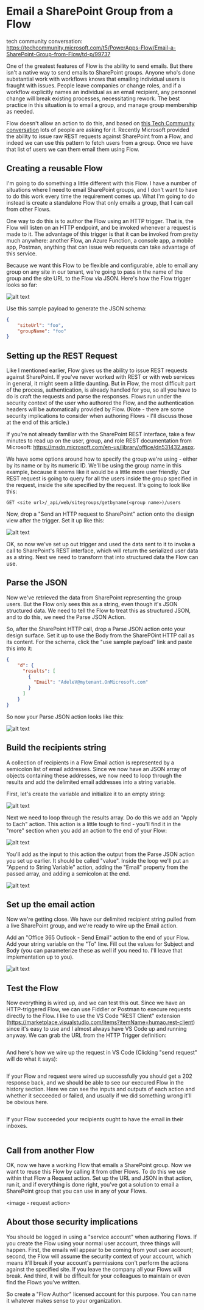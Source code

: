 # Email a SharePoint Group from a Flow

tech community conversation: https://techcommunity.microsoft.com/t5/PowerApps-Flow/Email-a-SharePoint-Group-from-Flow/td-p/99737

One of the greatest features of Flow is the ability to send emails. But there isn't a native way to send emails to SharePoint groups. Anyone who's done substantial work with workflows knows that emailing individual users is fraught with issues. People leave companies or change roles, and if a workflow explicitly names an individual as an email recipient, any personnel change will break existing processes, necessitating rework. The best practice in this situation is to email a group, and manage group membership as needed.

Flow doesn't allow an action to do this, and based on [this Tech Community conversation](https://techcommunity.microsoft.com/t5/PowerApps-Flow/Email-a-SharePoint-Group-from-Flow/td-p/99737) lots of people are asking for it. Recently Microsoft provided the ability to issue raw REST requests against SharePoint from a Flow, and indeed we can use this pattern to fetch users from a group. Once we have that list of users we can them email them using Flow.

## Creating a reusable Flow

I'm going to do something a little different with this Flow. I have a number of situations where I need to email SharePoint groups, and I don't want to have to do this work every time the requirement comes up. What I'm going to do instead is create a standalone Flow that only emails a group, that I can call from other Flows.

One way to do this is to author the Flow using an HTTP trigger. That is, the Flow will listen on an HTTP endpoint, and be invoked whenever a request is made to it. The advantage of this trigger is that it can be invoked from pretty much anywhere: another Flow, an Azure Function, a console app, a mobile app, Postman, anything that can issue web requests can take advantage of this service.

Because we want this Flow to be flexible and configurable, able to email any group on any site in our tenant, we're going to pass in the name of the group and the site URL to the Flow via JSON. Here's how the Flow trigger looks so far:

![alt text](https://raw.githubusercontent.com/dgusoff/blog/master/email-sharepoint-group-from-flow/pic1.png "HTTP Trigger")

Use this sample payload to generate the JSON schema:

````JSON
{
    "siteUrl": "foo",
    "groupName": "foo"
}
````

## Setting up the REST Request

Like I mentioned earlier, Flow gives us the ability to issue REST requests against SharePoint. If you've never worked with REST or with web services in general, it might seem a little daunting. But in Flow, the most difficult part of the process, authentication, is already handled for you, so all you have to do is craft the requests and parse the responses. Flows run under the security context of the user who authored the Flow, and the authentication headers will be automatically provided by Flow. (Note - there are some security implications to consider when authoring Flows - I'll discuss those at the end of this article.)

If you're not already familiar with the SharePoint REST interface, take a few minutes to read up on the user, group, and role REST documentation from Microsoft: https://msdn.microsoft.com/en-us/library/office/dn531432.aspx.  

We have some options around how to specify the group we're using - either by its name or by its numeric ID. We'll be using the group name in this example, because it seems like it would be a little more user friendly. Our REST request is going to query for all the users inside the group specified in the request, inside the site specified by the request.  It's going to look like this:

````http
GET <site url>/_api/web/sitegroups/getbyname(<group name>)/users
````

Now, drop a "Send an HTTP request to SharePoint" action onto the diesign view after the trigger.  Set it up like this:

![alt text](https://raw.githubusercontent.com/dgusoff/blog/master/email-sharepoint-group-from-flow/pic2.png "SharePoint request")

OK, so now we've set up out trigger and used the data sent to it to invoke a call to SharePoint's REST interface, which will return the serialized user data as a string. Next we need to transform that into structured data the Flow can use.

## Parse the JSON
Now we've retrieved the data from SharePoint representing the group users. But the Flow only sees this as a string, even though it's JSON structured data. We need to tell the Flow to treat this as structured JSON, and to do this, we need the Parse JSON Action.

So, after the SharePoint HTTP call, drop a Parse JSON action onto your design surface. Set it up to use the Body from the SharePOint HTTP call as its content.  For the schema, click the "use sample payload" link and paste this into it:

````json
{
    "d": {
      "results": [
        {               
          "Email": "AdeleV@mytenant.OnMicrosoft.com"
        }
      ]
    }
}
````

So now your Parse JSON action looks like this:

![alt text](https://raw.githubusercontent.com/dgusoff/blog/master/email-sharepoint-group-from-flow/pic3.png "Parse JSON")

## Build the recipients string
A collection of recipients in a Flow Email action is represented by a semicolon list of email addresses. Since we now have an JSON array of objects containing these addresses, we now need to loop through the results and add the delimited email addresses into a string variable.

First, let's create the variable and initialize it to an empty string:

![alt text](https://raw.githubusercontent.com/dgusoff/blog/master/email-sharepoint-group-from-flow/init_variable.png "Init Variable")
    

  
 Next we need to loop through the results array. Do do this we add an "Apply to Each" action. This action is a little tough to find - you'll find it in the "more" section when you add an action to the end of your Flow:
 
 ![alt text](https://raw.githubusercontent.com/dgusoff/blog/master/email-sharepoint-group-from-flow/add_apply_to_each.png "Apply to Each")
 
 You'll add as the input to this action the output from the Parse JSON action you set up earlier. It should be called "value". Inside the loop we'll put an "Append to String Variable" action, adding the "Email" property from the passed array, and adding a semicolon at the end.
 
 ![alt text](https://raw.githubusercontent.com/dgusoff/blog/master/email-sharepoint-group-from-flow/append_variable.png "Append Variable")

## Set up the email action
Now we're getting close. We have our delimited recipient string pulled from a live SharePoint group, and we're ready to wire up the Email action.

Add an "Office 365 Outlook - Send Email" action to the end of your Flow.  Add your string variable on the "To" line. Fill out the values for Subject and Body (you can parameterize these as well if you need to. I'll leave that implementation up to you).


![alt text](https://raw.githubusercontent.com/dgusoff/blog/master/email-sharepoint-group-from-flow/send_email.png "Send email")


## Test the Flow
Now everything is wired up, and we can test this out. Since we have an HTTP-triggered Flow, we can use Fiddler or Postman to execure requests directly to the Flow. I like to use the VS Code "REST Client" extension (https://marketplace.visualstudio.com/items?itemName=humao.rest-client) since it's easy to use and I almost always have VS Code up and running anyway. We can grab the URL from the HTTP Trigger definition:

<image>
    
And here's how we wire up the request in VS Code (Clicking "send request" will do what it says):

<image>
    
If your Flow and request were wired up successfully you should get a 202 response back, and we should be able to see our execured Flow in the history section. Here we can see the inputs and outputs of each action and whether it secceeded or failed, and usually if we did something wrong it'll be obvious here.

<image>
    
If your Flow succeeded your recipients ought to have the email in their inboxes.

<image of inbox>


## Call from another Flow
OK, now we have a working Flow that emails a SharePoint group. Now we want to reuse this Flow by calling it from other Flows.  To do this we use within that Flow a Request action.  Set up the URL and JSON in that action, run it, and if everything is done right, you've got a solution to email a SharePoint group that you can use in any of your Flows.

<image - request action>

## About those security implications
You should be logged in using a "service account" when authoring Flows. If you create the Flow using your normal user account, three things will happen. First, the emails will appear to be coming from yout user account; second, the Flow will assume the security context of your account, which means it'll break if your account's permissions con't perform the actions against the specified site. If you leave the company all your Flows will break.  And third, it will be difficult for your colleagues to maintain or even find the Flows you've written. 

So create a "Flow Author" licensed account for this purpose. You can name it whatever makes sense to your organization.


  
 

